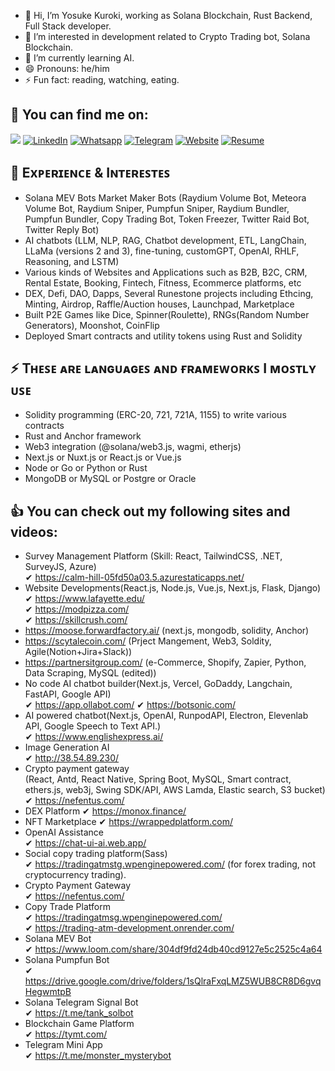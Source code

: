 - 👋 Hi, I’m Yosuke Kuroki, working as Solana Blockchain, Rust Backend, Full Stack developer.
- 👀 I’m interested in development related to Crypto Trading bot, Solana Blockchain.
- 🌱 I’m currently learning AI.
- 😄 Pronouns: he/him
- ⚡ Fun fact: reading, watching, eating.

## 🔎 You can find me on:

<a href="mailto:dreamdragon711@gmail.com"><img src="https://img.shields.io/badge/Gmail-D14836?style=for-the-badge&logo=gmail&logoColor=white"/></a>
[![LinkedIn](https://img.shields.io/badge/LinkedIn-%230077B5.svg?&style=for-the-badge&logo=linkedin&logoColor=white)](https://www.linkedin.com/in/yosuke-kuroki/) 
[![Whatsapp](https://img.shields.io/badge/Whatsapp-%231DA1F2.svg?&style=for-the-badge&logo=whatsapp&logoColor=white)](https://wa.me/+818066733555) 
[![Telegram](https://img.shields.io/badge/Telegram-2CA5E0?style=for-the-badge&logo=telegram&logoColor=white)](https://t.me/yosukekuroki) 
[![Website](https://img.shields.io/badge/Website-000000?style=for-the-badge&logo=next.js&logoColor=white)](https://yosuke-porfolio.vercel.app/)
[![Resume](https://img.shields.io/badge/Resume-0FAE540?style=for-the-badge&logo=resume&logoColor=white)](https://freestardev711.github.io/resume.pdf)

<h2> 🌱 Exᴘᴇʀɪᴇɴᴄᴇ & Iɴᴛᴇʀᴇꜱᴛᴇꜱ </h2>

- Solana MEV Bots Market Maker Bots (Raydium Volume Bot, Meteora Volume Bot, Raydium Sniper, Pumpfun Sniper, Raydium Bundler, Pumpfun Bundler, Copy Trading Bot, Token Freezer, Twitter Raid Bot, Twitter Reply Bot)
- AI chatbots (LLM, NLP, RAG, Chatbot development, ETL, LangChain, LLaMa (versions 2 and 3), fine-tuning, customGPT, OpenAI, RHLF, Reasoning, and LSTM)
- Various kinds of Websites and Applications such as B2B, B2C, CRM, Rental Estate, Booking, Fintech, Fitness, Ecommerce platforms, etc
- DEX, Defi, DAO, Dapps, Several Runestone projects including Ethcing, Minting, Airdrop, Raffle/Auction houses, Launchpad, Marketplace
- Built P2E Games like Dice, Spinner(Roulette), RNGs(Random Number Generators), Moonshot, CoinFlip
- Deployed Smart contracts and utility tokens using Rust and Solidity
    
<h2> ⚡ Tʜᴇꜱᴇ ᴀʀᴇ ʟᴀɴɢᴜᴀɢᴇꜱ ᴀɴᴅ ғʀᴀᴍᴇᴡᴏʀᴋꜱ I ᴍᴏꜱᴛʟʏ ᴜꜱᴇ </h2>

- Solidity programming (ERC-20, 721, 721A, 1155) to write various contracts
- Rust and Anchor framework
- Web3 integration (@solana/web3.js, wagmi, etherjs)
- Next.js or Nuxt.js or React.js or Vue.js
- Node or Go or Python or Rust
- MongoDB or MySQL or Postgre or Oracle

<h2> 👍 You can check out my following sites and videos: </h2>

- Survey Management Platform (Skill: React, TailwindCSS, .NET, SurveyJS, Azure) <br/>
   ✔ https://calm-hill-05fd50a03.5.azurestaticapps.net/ <br/>
- Website Developments(React.js, Node.js, Vue.js, Next.js, Flask, Django) <br/>
   ✔ https://www.lafayette.edu/  <br/>
   ✔ https://modpizza.com/ <br/>
   ✔ https://skillcrush.com/ <br/>
- https://moose.forwardfactory.ai/ (next.js, mongodb, solidity, Anchor) <br/>
- https://scytalecoin.com/ (Prject Mangement, Web3, Soldity, Agile(Notion+Jira+Slack)) <br/>
- https://partnersitgroup.com/ (e-Commerce, Shopify, Zapier, Python, Data Scraping, MySQL (edited)) <br/>
- No code AI chatbot builder(Next.js, Vercel, GoDaddy, Langchain, FastAPI, Google API) <br/>
   ✔ https://app.ollabot.com/
   ✔ https://botsonic.com/ <br/>
- AI powered chatbot(Next.js, OpenAI, RunpodAPI, Electron, Elevenlab API, Google Speech to Text API.)  <br/>
   ✔ https://www.englishexpress.ai/ <br/>
- Image Generation AI <br/>
   ✔ http://38.54.89.230/  <br/>
- Crypto payment gateway <br/>
   (React, Antd, React Native, Spring Boot, MySQL, Smart contract, ethers.js, web3j, Swing SDK/API, AWS Lamda, Elastic search, S3 bucket) <br/>
   ✔ https://nefentus.com/  <br/>
- DEX Platform 
   ✔ https://monox.finance/ <br/>
- NFT Marketplace
   ✔ https://wrappedplatform.com/ <br/>
- OpenAI Assistance <br/>
   ✔ https://chat-ui-ai.web.app/ <br/>
- Social copy trading platform(Sass) <br/>
   ✔ https://tradingatmstg.wpenginepowered.com/ (for forex trading, not cryptocurrency trading). <br/>
- Crypto Payment Gateway <br/>
   ✔ https://nefentus.com/ <br/>
- Copy Trade Platform  <br/>
   ✔ https://tradingatmsg.wpenginepowered.com/ <br/>
   ✔ https://trading-atm-development.onrender.com/ <br/>
- Solana MEV Bot <br/>
   ✔ https://www.loom.com/share/304df9fd24db40cd9127e5c2525c4a64 <br/>
- Solana Pumpfun Bot <br/> 
   ✔ https://drive.google.com/drive/folders/1sQlraFxqLMZ5WUB8CR8D6gvqHegwmtpB  <br/>
- Solana Telegram Signal Bot <br /> 
   ✔ https://t.me/tank_solbot <br/>
- Blockchain Game Platform <br />
   ✔ https://tymt.com/ <br/>
- Telegram Mini App <br />
   ✔ https://t.me/monster_mysterybot <br/>
